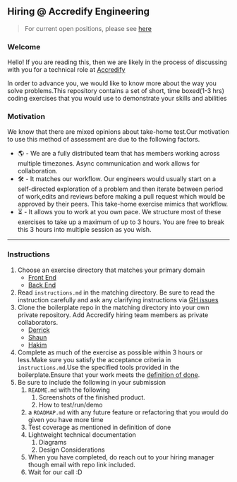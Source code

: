## Hiring @ Accredify Engineering

>For current open positions, please see [here](https://accredify-talent.freshteam.com/jobs)

### Welcome

Hello! If you are reading this, then we are likely in the process of discussing with you for a technical role at [Accredify](https://www.accredify.io)

In order to advance you, we would like to know more about the way you solve problems.This repository contains a set of short, time boxed(1-3 hrs) coding exercises that you would use to demonstrate your skills and abilities

### Motivation

We know that there are mixed opinions about take-home test.Our motivation to use this method of assessment are due to the following factors.

 - 🌎 - We are a fully distributed team that has members working across multiple timezones. Async communication and work allows for collaboration.
 - 🛠 - It matches our workflow. Our engineers would usually start on a self-directed exploration of a problem and then iterate between period of work,edits and reviews before making a pull request which would be approved by their peers. This take-home exercise mimics that workflow. 
 - ⏳ - It allows you to work at you own pace. We structure most of these exercises to take up a maximum of up to 3 hours. You are free to break this 3 hours into multiple session as you wish. 
 
---

### Instructions

1. Choose an exercise directory that matches your primary domain
    - [Front End](front-end)
    - [Back End](back-end)
2. Read `instructions.md` in the matching directory. Be sure to read the instruction carefully and ask any clarifying instructions via [GH issues](https://github.com/Accredifysg/Dev-Interview/issues)
3. Clone the boilerplate repo in the matching directory into your own private repository. Add Accredify hiring team members as private collaborators.
    - [Derrick](https://github.com/derrickleemy)
    - [Shaun](https://github.com/skydudie)
    - [Hakim](https://github.com/Abdulhakimsg)
4. Complete as much of the exercise as possible within 3 hours or less.Make sure you satisfy the acceptance criteria in `instructions.md`.Use the specified tools provided in the boilerplate.Ensure that your work meets the [definition of done](definition-of-done.md).
5. Be sure to include the following in your submission
   1. `README.md` with the following
      1. Screenshots of the finished product.
      2. How to test/run/demo
   2. a `ROADMAP.md` with any future feature or refactoring that you would do given you have more time
   3. Test coverage as mentioned in definition of done
   4. Lightweight technical documentation
      1. Diagrams
      2. Design Considerations
   5. When you have completed, do reach out to your hiring manager though email with repo link included.
   6. Wait for our call :D
